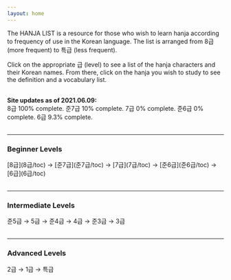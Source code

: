```yaml
---
layout: home
---
```


The HANJA LIST is a resource for those who wish to learn hanja according to frequency of use in the Korean language. The list is arranged from 8급 (more frequent) to 특급 (less frequent).

Click on the appropriate 급 (level) to see a list of the hanja characters and their Korean names. From there, click on the hanja you wish to study to see the definition and a vocabulary list.<br><br>

<!--Add this if I ever get around to writing a beginner's guide:
If you are a complete beginner to hanja, you may want to start with [this guide](guide/). <br><br>
-->

**Site updates as of 2021.06.09:** <br>
8급 100% complete. 준7급 10% complete. 7급 0% complete. 준6급 0% complete. 6급 9.3% complete. <br><br>

***

<h3>Beginner Levels</h3> 
[8급](8급/toc) &rarr; [준7급](준7급/toc) &rarr; [7급](7급/toc) &rarr; [준6급](준6급/toc) &rarr; [6급](6급/toc) <br><br>

***

<h3>Intermediate Levels</h3> 
준5급 &rarr; 5급 &rarr; 준4급 &rarr; 4급 &rarr; 준3급 &rarr; 3급 <br><br>

***

<h3>Advanced Levels</h3> 
2급 &rarr; 1급 &rarr; 특급 <br>
